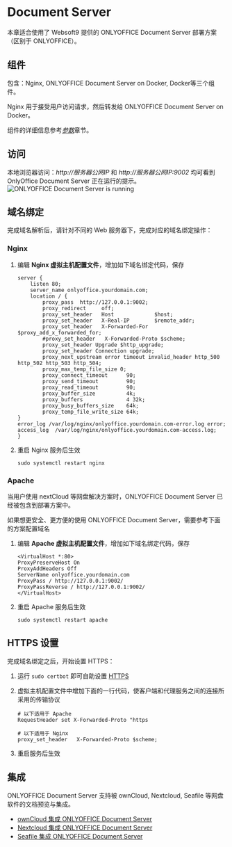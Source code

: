 # Document Server

本章适合使用了 Websoft9 提供的 ONLYOFFICE Document Server 部署方案（区别于 ONLYOFFICE）。

## 组件

包含：Nginx, ONLYOFFICE Document Server on Docker, Docker等三个组件。  

Nginx 用于接受用户访问请求，然后转发给 ONLYOFFICE Document Server on Docker。  

组件的详细信息参考[*参数*](zh/stack-components.md)章节。

## 访问

本地浏览器访问：*http://服务器公网IP* 和 *http://服务器公网IP:9002* 均可看到 OnlyOffice Document Server 正在运行的提示。  
![ONLYOFFICE Document Server is running](https://libs.websoft9.com/Websoft9/DocsPicture/zh/onlyoffice/onlyoffice-dkisrunning-websoft9.png)

## 域名绑定

完成域名解析后，请针对不同的 Web 服务器下，完成对应的域名绑定操作：

### Nginx

1. 编辑 **Nginx 虚拟主机配置文件**，增加如下域名绑定代码，保存
    ```
    server {
        listen 80;
        server_name onlyoffice.yourdomain.com;
        location / {
            proxy_pass  http://127.0.0.1:9002;
            proxy_redirect     off;
            proxy_set_header   Host             $host;
            proxy_set_header   X-Real-IP        $remote_addr;
            proxy_set_header   X-Forwarded-For  $proxy_add_x_forwarded_for;
            #proxy_set_header   X-Forwarded-Proto $scheme;
            proxy_set_header Upgrade $http_upgrade;
            proxy_set_header Connection upgrade;
            proxy_next_upstream error timeout invalid_header http_500 http_502 http_503 http_504;
            proxy_max_temp_file_size 0;
            proxy_connect_timeout      90;
            proxy_send_timeout         90;
            proxy_read_timeout         90;
            proxy_buffer_size          4k;
            proxy_buffers              4 32k;
            proxy_busy_buffers_size    64k;
            proxy_temp_file_write_size 64k;
    }
    error_log /var/log/nginx/onlyoffice.yourdomain.com-error.log error;
    access_log  /var/log/nginx/onlyoffice.yourdomain.com-access.log;
    }
    ```
2. 重启 Nginx 服务后生效
   ```
   sudo systemctl restart nginx
   ```

### Apache

当用户使用 nextCloud 等网盘解决方案时，ONLYOFFICE Document Server 已经被包含到部署方案中。  

如果想更安全、更方便的使用 ONLYOFFICE Document Server，需要参考下面的方案配置域名

1. 编辑 **Apache 虚拟主机配置文件**，增加如下域名绑定代码，保存
    ```
    <VirtualHost *:80>
    ProxyPreserveHost On
    ProxyAddHeaders Off
    ServerName onlyoffice.yourdomain.com
    ProxyPass / http://127.0.0.1:9002/
    ProxyPassReverse / http://127.0.0.1:9002/
    </VirtualHost>
    ```
2. 重启 Apache 服务后生效
   ```
   sudo systemctl restart apache
   ```

## HTTPS 设置

完成域名绑定之后，开始设置 HTTPS：

1. 运行 `sudo certbot` 即可自助设置 [HTTPS](/zh/solution-https.md)

2. 虚拟主机配置文件中增加下面的一行代码，使客户端和代理服务之间的连接所采用的传输协议
   ```
   # 以下适用于 Apache
   RequestHeader set X-Forwarded-Proto "https

   # 以下适用于 Nginx
   proxy_set_header   X-Forwarded-Proto $scheme;
   ```

3. 重启服务后生效

## 集成

ONLYOFFICE Document Server 支持被 ownCloud, Nextcloud, Seafile 等网盘软件的文档预览与集成。

* [ownCloud 集成 ONLYOFFICE Document Server](http://support.websoft9.com/docs/owncloud/zh/solution-more.html#owncloud-文件预览与编辑)
* [Nextcloud 集成 ONLYOFFICE Document Server](http://support.websoft9.com/docs/nextcloud/zh/solution-more.html#nextcloud-文件预览与编辑)
* [Seafile 集成 ONLYOFFICE Document Server](https://support.websoft9.com/docs/seafile/zh/solution-office.html)